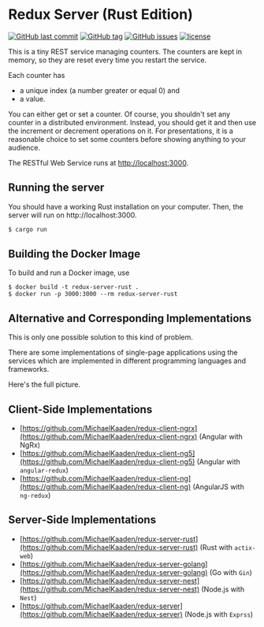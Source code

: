 # Redux Server (Rust Edition)

[![GitHub last commit](https://img.shields.io/github/last-commit/MichaelKaaden/redux-server-rust.svg)](https://github.com/MichaelKaaden/redux-server-rust/commits/master)
[![GitHub tag](https://img.shields.io/github/tag/MichaelKaaden/redux-server-rust.svg)](https://github.com/MichaelKaaden/redux-server-rust/releases)
[![GitHub issues](https://img.shields.io/github/issues/MichaelKaaden/redux-server-rust.svg)](https://github.com/MichaelKaaden/redux-server-rust/issues)
[![license](https://img.shields.io/github/license/MichaelKaaden/redux-server-rust.svg)](https://github.com/MichaelKaaden/redux-server-rust)

This is a tiny REST service managing counters. The counters are kept in memory, so they are reset every time you restart
the service.

Each counter has

- a unique index (a number greater or equal 0) and
- a value.

You can either get or set a counter. Of course, you shouldn't set any counter in a distributed environment. Instead, you
should get it and then use the increment or decrement operations on it. For presentations, it is a reasonable choice to
set some counters before showing anything to your audience.

The RESTful Web Service runs at [http://localhost:3000](http://localhost:3000).

## Running the server

You should have a working Rust installation on your computer. Then, the server will run on http://localhost:3000.

```bash
$ cargo run
```

## Building the Docker Image

To build and run a Docker image, use 

```shell
$ docker build -t redux-server-rust .
$ docker run -p 3000:3000 --rm redux-server-rust
```

## Alternative and Corresponding Implementations

This is only one possible solution to this kind of problem.

There are some implementations of single-page applications using the services which are implemented in different
programming languages and frameworks.

Here's the full picture.

## Client-Side Implementations

- [https://github.com/MichaelKaaden/redux-client-ngrx](https://github.com/MichaelKaaden/redux-client-ngrx) (Angular with
  NgRx)
- [https://github.com/MichaelKaaden/redux-client-ng5](https://github.com/MichaelKaaden/redux-client-ng5) (Angular
  with `angular-redux`)
- [https://github.com/MichaelKaaden/redux-client-ng](https://github.com/MichaelKaaden/redux-client-ng) (AngularJS
  with `ng-redux`)

## Server-Side Implementations

- [https://github.com/MichaelKaaden/redux-server-rust](https://github.com/MichaelKaaden/redux-server-rust) (Rust
  with `actix-web`)
- [https://github.com/MichaelKaaden/redux-server-golang](https://github.com/MichaelKaaden/redux-server-golang) (Go
  with `Gin`)
- [https://github.com/MichaelKaaden/redux-server-nest](https://github.com/MichaelKaaden/redux-server-nest) (Node.js
  with `Nest`)
- [https://github.com/MichaelKaaden/redux-server](https://github.com/MichaelKaaden/redux-server) (Node.js with `Exprss`)
